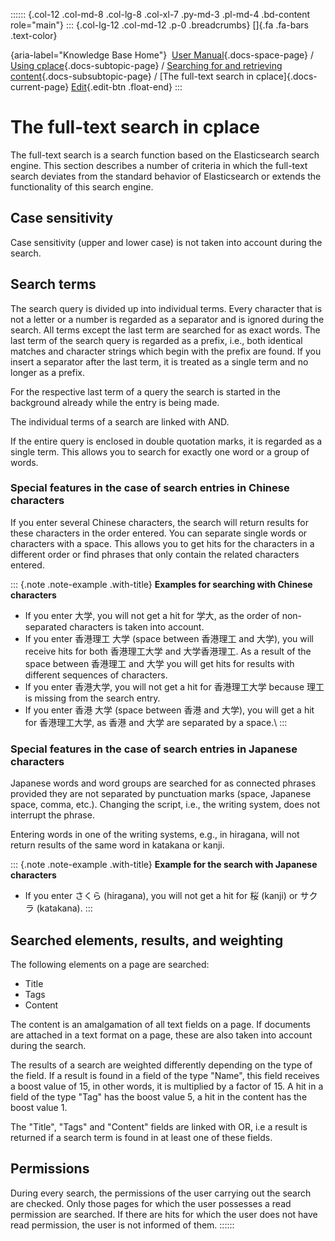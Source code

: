 :::::: {.col-12 .col-md-8 .col-lg-8 .col-xl-7 .py-md-3 .pl-md-4 .bd-content role="main"}
::: {.col-lg-12 .col-md-12 .p-0 .breadcrumbs}
[]{.fa .fa-bars .text-color}

[](https://docs.cplace.io/){aria-label="Knowledge Base Home"}  [User
Manual](/user-manual-en/){.docs-space-page} / [Using
cplace](/user-manual-en/cplace-anwenden/){.docs-subtopic-page} /
[Searching for and retrieving
content](/user-manual-en/cplace-anwenden/inhalte-suchen-und-wiederfin/){.docs-subsubtopic-page}
/ [The full-text search in cplace]{.docs-current-page} [
Edit](https://github.com/collaborationfactory/cplace-doc-user-enu/blob/release/25.2/cplace-anwenden/inhalte-suchen-und-wiederfin/cplace-volltextsuche.md){.edit-btn
.float-end}
:::

# The full-text search in cplace

The full-text search is a search function based on the Elasticsearch
search engine. This section describes a number of criteria in which the
full-text search deviates from the standard behavior of Elasticsearch or
extends the functionality of this search engine.

## Case sensitivity

Case sensitivity (upper and lower case) is not taken into account during
the search.

## Search terms

The search query is divided up into individual terms. Every character
that is not a letter or a number is regarded as a separator and is
ignored during the search. All terms except the last term are searched
for as exact words. The last term of the search query is regarded as a
prefix, i.e., both identical matches and character strings which begin
with the prefix are found. If you insert a separator after the last
term, it is treated as a single term and no longer as a prefix.

For the respective last term of a query the search is started in the
background already while the entry is being made.

The individual terms of a search are linked with AND.

If the entire query is enclosed in double quotation marks, it is
regarded as a single term. This allows you to search for exactly one
word or a group of words.

### Special features in the case of search entries in Chinese characters

If you enter several Chinese characters, the search will return results
for these characters in the order entered. You can separate single words
or characters with a space. This allows you to get hits for the
characters in a different order or find phrases that only contain the
related characters entered.

::: {.note .note-example .with-title}
**Examples for searching with Chinese characters**

- If you enter 大学, you will not get a hit for 学大, as the order of
  non-separated characters is taken into account.
- If you enter 香港理工 大学 (space between 香港理工 and 大学), you will
  receive hits for both 香港理工大学 and 大学香港理工. As a result of
  the space between 香港理工 and 大学 you will get hits for results with
  different sequences of characters.
- If you enter 香港大学, you will not get a hit for 香港理工大学 because
  理工 is missing from the search entry.
- If you enter 香港 大学 (space between 香港 and 大学), you will get a
  hit for 香港理工大学, as 香港 and 大学 are separated by a space.\\
:::

### Special features in the case of search entries in Japanese characters

Japanese words and word groups are searched for as connected phrases
provided they are not separated by punctuation marks (space, Japanese
space, comma, etc.). Changing the script, i.e., the writing system, does
not interrupt the phrase.

Entering words in one of the writing systems, e.g., in hiragana, will
not return results of the same word in katakana or kanji.

::: {.note .note-example .with-title}
**Example for the search with Japanese characters**

- If you enter さくら (hiragana), you will not get a hit for 桜 (kanji)
  or サクラ (katakana).
:::

## Searched elements, results, and weighting

The following elements on a page are searched:

- Title
- Tags
- Content

The content is an amalgamation of all text fields on a page. If
documents are attached in a text format on a page, these are also taken
into account during the search.

The results of a search are weighted differently depending on the type
of the field. If a result is found in a field of the type "Name", this
field receives a boost value of 15, in other words, it is multiplied by
a factor of 15. A hit in a field of the type "Tag" has the boost value
5, a hit in the content has the boost value 1.

The "Title", "Tags" and "Content" fields are linked with OR, i.e a
result is returned if a search term is found in at least one of these
fields.

## Permissions

During every search, the permissions of the user carrying out the search
are checked. Only those pages for which the user possesses a read
permission are searched. If there are hits for which the user does not
have read permission, the user is not informed of them.
::::::
